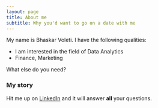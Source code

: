 ```yaml
---
layout: page
title: About me
subtitle: Why you'd want to go on a date with me
---
```


My name is Bhaskar Voleti. I have the following qualities:

- I am interested in the field of Data Analytics
- Finance, Marketing

What else do you need?

### My story

Hit me up on [LinkedIn](https://www.linkedin.com/in/bhaskar-voleti-profile/) and it will answer **all** your questions.
